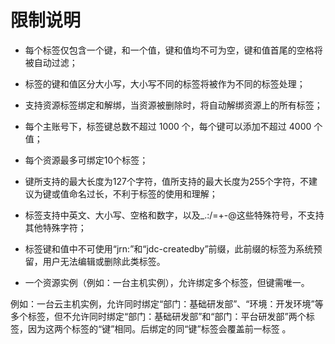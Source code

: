 

# 限制说明
 - 每个标签仅包含一个键，和一个值，键和值均不可为空，键和值首尾的空格将被自动过滤；

 - 标签的键和值区分大小写，大小写不同的标签将被作为不同的标签处理；

 - 支持资源标签绑定和解绑，当资源被删除时，将自动解绑资源上的所有标签；

 - 每个主账号下，标签键总数不超过 1000 个，每个键可以添加不超过 4000 个值；

 - 每个资源最多可绑定10个标签；

 - 键所支持的最大长度为127个字符，值所支持的最大长度为255个字符，不建议为键或值命名过长，不利于标签的使用和理解；

 - 标签支持中英文、大小写、空格和数字，以及_.:/=+-@这些特殊符号，不支持其他特殊字符；

 - 标签键和值中不可使用“jrn:”和“jdc-createdby”前缀，此前缀的标签为系统预留，用户无法编辑或删除此类标签。

 - 一个资源实例（例如：一台主机实例），允许绑定多个标签，但键需唯一。

例如：一台云主机实例，允许同时绑定“部门：基础研发部”、“环境：开发环境”等多个标签，但不允许同时绑定“部门：基础研发部”和“部门：平台研发部”两个标签，因为这两个标签的“键”相同。后绑定的同“键”标签会覆盖前一标签 。
